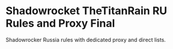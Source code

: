 # Shadowrocket TheTitanRain RU Rules and Proxy Final
Shadowrocker Russia rules with dedicated proxy and direct lists.
